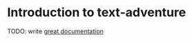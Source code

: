 # Introduction to text-adventure

TODO: write [great documentation](http://jacobian.org/writing/great-documentation/what-to-write/)
